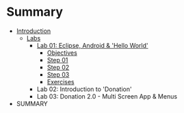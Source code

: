 # Summary

* [Introduction](README.md)
   * [Labs](labs.md)
       * [Lab 01: Eclipse, Android & 'Hello World'](lab_01.md)
           * [Objectives](session1/lab/md/objectives.md)
           * [Step 01](session1/lab/md/step01.md)
           * [Step 02](session1/lab/md/step02.md)
           * [Step 03](session1/lab/md/step03.md)
           * [Exercises](session1/lab/md/exercises.md)
       * Lab 02: Introduction to 'Donation'
       * Lab 03: Donation 2.0 - Multi Screen App & Menus
* SUMMARY

